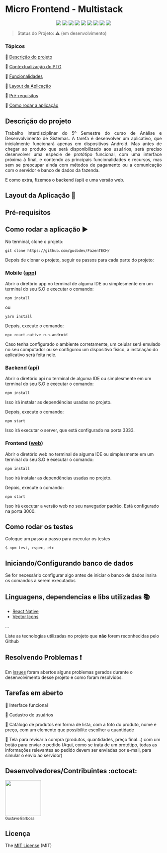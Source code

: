 <h1>Micro Frontend - Multistack</h1>

<p align="center">
  <img src="https://img.shields.io/static/v1?label=Docker&message=Container&color=00BEF5&style=for-the-badge&logo=docker"/>
  <img src="https://img.shields.io/static/v1?label=nginx&message=webserver&color=339933&style=for-the-badge&logo=nginx"/>
  <img src="https://img.shields.io/static/v1?label=NODEJS&message=Runtime%20Built&color=339933&style=for-the-badge&logo=Node.js"/>
    <img src="https://img.shields.io/static/v1?label=React&message=Library&color=00BEF5&style=for-the-badge&logo=REACT"/>
        <img src="https://img.shields.io/static/v1?label=Angular&message=Framework&color=00BEF5&style=for-the-badge&logo=ANGULAR"/>
            <img src="https://img.shields.io/static/v1?label=Vue jS&message=Framework&color=00BEF5&style=for-the-badge&logo=vue"/>
  <img src="https://img.shields.io/static/v1?label=JAVASCRIPT&message=Language&color=F7DF1E&style=for-the-badge&logo=javascript"/>
    <img src="https://img.shields.io/static/v1?label=typescript&message=Language&color=F7DF1E&style=for-the-badge&logo=typescript"/>
  <img src="http://img.shields.io/static/v1?label=License&message=MIT&color=green&style=for-the-badge"/>
  
</p>

> Status do Projeto: :warning: (em desenvolvimento)

### Tópicos

:small_blue_diamond: [Descrição do projeto](#descrição-do-projeto)

:small_blue_diamond: [Contextualização do PTG](#contextualização-do-ptg)

:small_blue_diamond: [Funcionalidades](#funcionalidades)

:small_blue_diamond: [Layout da Aplicação](#layout-da-aplicação-dash)

:small_blue_diamond: [Pré-requisitos](#pré-requisitos)

:small_blue_diamond: [Como rodar a aplicação](#como-rodar-a-aplicação-arrow_forward)

## Descrição do projeto

<p align="justify">
Trabalho interdisciplinar do 5º Semestre do curso de Análise e Desenvolvimento de Sistemas. A tarefa é desenvolver um aplicativo, que inicialmente funcionará apenas em dispositivos Android. Mas antes de chegar ao produto que será disponibilizado aos usuários, será preciso
desenvolver uma espécie de protótipo funcional, com uma interface próxima à final, e contendo as
principais funcionalidades e recursos, mas sem se preocupar ainda com métodos de pagamento ou
a comunicação com o servidor e banco de dados da fazenda.
</p>
<p>E como extra, fizemos o backend (api) e uma versão web.</p>


## Layout da Aplicação :dash:

## Pré-requisitos

## Como rodar a aplicação :arrow_forward:

No terminal, clone o projeto:

```
git clone https://github.com/gusbdev/FazenTECH/
```

Depois de clonar o projeto, seguir os passos para cada parte do projeto:

### Mobile ([app](https://github.com/gusbdev/FazenTECH/tree/master/app))

Abrir o diretório app no terminal de alguma IDE ou simplesmente em um terminal do seu S.O e executar o comando:

```
npm install
```

ou

```
yarn install
```

Depois, execute o comando:

```
npx react-native run-android
```

Caso tenha configurado o ambiente corretamente, um celular será emulado no seu computador ou se configurou um dispositivo físico, a instalação do aplicativo será feita nele.

### Backend ([api](https://github.com/gusbdev/FazenTECH/tree/master/api))

Abrir o diretório api no terminal de alguma IDE ou simplesmente em um terminal do seu S.O e executar o comando:

```
npm install
```

Isso irá instalar as dependências usadas no projeto.

Depois, execute o comando:

```
npm start
```

Isso irá executar o server, que está configurado na porta 3333.

### Frontend ([web](https://github.com/gusbdev/FazenTECH/tree/master/api))

Abrir o diretório web no terminal de alguma IDE ou simplesmente em um terminal do seu S.O e executar o comando:

```
npm install
```

Isso irá instalar as dependências usadas no projeto.

Depois, execute o comando:

```
npm start
```

Isso irá executar a versão web no seu navegador padrão. Está configurado na porta 3000.

## Como rodar os testes

Coloque um passo a passo para executar os testes

```
$ npm test, rspec, etc
```

## Iniciando/Configurando banco de dados

Se for necessário configurar algo antes de iniciar o banco de dados insira os comandos a serem executados

## Linguagens, dependencias e libs utilizadas :books:

- [React Native](https://reactnative.dev/docs/getting-started)
- [Vector Icons](https://github.com/oblador/react-native-vector-icons)

...

Liste as tecnologias utilizadas no projeto que **não** forem reconhecidas pelo Github

## Resolvendo Problemas :exclamation:

Em [issues]() foram abertos alguns problemas gerados durante o desenvolvimento desse projeto e como foram resolvidos.

## Tarefas em aberto

:memo: Interface funcional

:memo: Cadastro de usuários

:memo: Catálogo de produtos em forma de lista, com a foto do produto, nome e preço, com um
elemento que possibilite escolher a quantidade

:memo: Tela para revisar a compra (produtos, quantidades, preço final...) com um botão para enviar
o pedido (Aqui, como se trata de um protótipo, todas as informações relevantes ao pedido devem
ser enviadas por e-mail, para simular o envio ao servidor)

## Desenvolvedores/Contribuintes :octocat:

[<img src="https://avatars2.githubusercontent.com/u/44094756?s=460&u=a2a2631e8eb8f5f5cdff75121eb422188a64bb85&v=4" width=115><br><sub>Gustavo Barbosa</sub>](https://github.com/gusbdev)

## Licença

The [MIT License]() (MIT)
